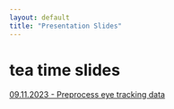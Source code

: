 ```yaml
---
layout: default
title: "Presentation Slides"
---
```


# tea time slides

[09.11.2023 - Preprocess eye tracking data](/slides/example.pdf)